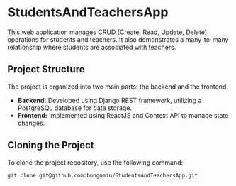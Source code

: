 # StudentsAndTeachersApp

This web application manages CRUD (Create, Read, Update, Delete) operations for students and teachers. It also demonstrates a many-to-many relationship where students are associated with teachers.

## Project Structure

The project is organized into two main parts: the backend and the frontend.

- **Backend:** Developed using Django REST framework, utilizing a PostgreSQL database for data storage.
- **Frontend:** Implemented using ReactJS and Context API to manage state changes.

## Cloning the Project

To clone the project repository, use the following command:

```bash
git clone git@github.com:bongomin/StudentsAndTeachersApp.git
